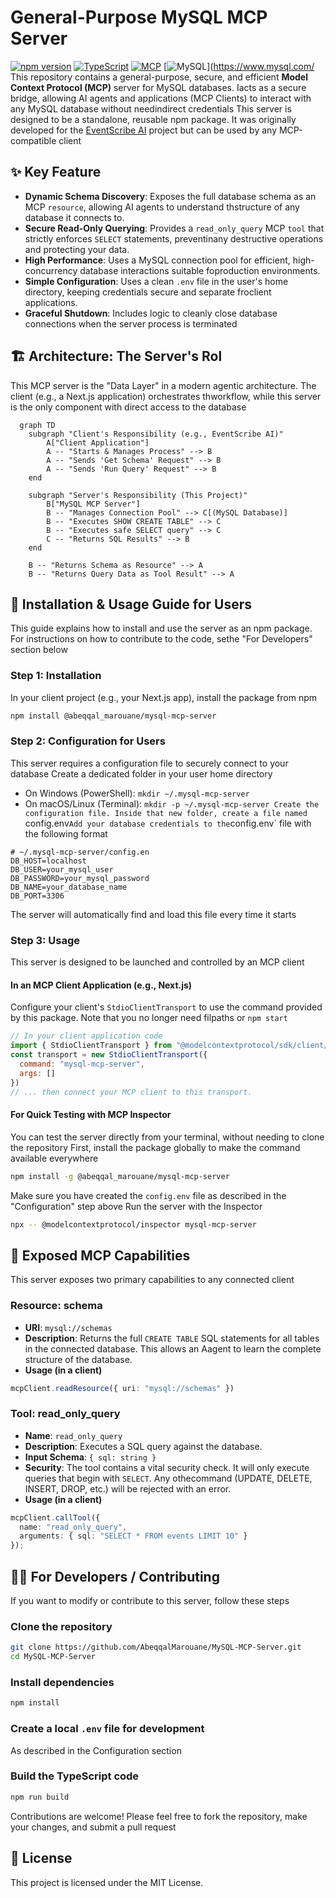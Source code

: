 # General-Purpose MySQL MCP Server

[![npm version](https://img.shields.io/npm/v/@abeqqal_marouane/mysql-mcp-server.svg?style=for-the-badge)](https://www.npmjs.copackage/@abeqqal_marouane/mysql-mcp-server)
[![TypeScript](https://img.shields.io/badge/TypeScript-black?style=for-the-badge&logo=typescript&logoColor=white)](https://wwtypescriptlang.org/)
[![MCP](https://img.shields.io/badge/MCP-Model%20Context%20Protocol-blue?style=for-the-badge)](https://modelcontextprotocol.io/)
[![MySQL](https://img.shields.io/badge/MySQL-4479A1?style=for-the-badge&logo=mysql&logoColor=white)](https://www.mysql.com/
This repository contains a general-purpose, secure, and efficient **Model Context Protocol (MCP)** server for MySQL databases. Iacts as a secure bridge, allowing AI agents and applications (MCP Clients) to interact with any MySQL database without needindirect credentials
This server is designed to be a standalone, reusable npm package. It was originally developed for the [EventScribe AI](https:github.com/AbeqqalMarouane/PromptEnhancing_UsingMCP) project but can be used by any MCP-compatible client
## ✨ Key Feature
- **Dynamic Schema Discovery**: Exposes the full database schema as an MCP `resource`, allowing AI agents to understand thstructure of any database it connects to.
- **Secure Read-Only Querying**: Provides a `read_only_query` MCP `tool` that strictly enforces `SELECT` statements, preventinany destructive operations and protecting your data.
- **High Performance**: Uses a MySQL connection pool for efficient, high-concurrency database interactions suitable foproduction environments.
- **Simple Configuration**: Uses a clean `.env` file in the user's home directory, keeping credentials secure and separate froclient applications.
- **Graceful Shutdown**: Includes logic to cleanly close database connections when the server process is terminated
## 🏗️ Architecture: The Server's Rol
This MCP server is the "Data Layer" in a modern agentic architecture. The client (e.g., a Next.js application) orchestrates thworkflow, while this server is the only component with direct access to the database
```mermaid
  graph TD
    subgraph "Client's Responsibility (e.g., EventScribe AI)"
        A["Client Application"]
        A -- "Starts & Manages Process" --> B
        A -- "Sends 'Get Schema' Request" --> B
        A -- "Sends 'Run Query' Request" --> B
    end

    subgraph "Server's Responsibility (This Project)"
        B["MySQL MCP Server"]
        B -- "Manages Connection Pool" --> C[(MySQL Database)]
        B -- "Executes SHOW CREATE TABLE" --> C
        B -- "Executes safe SELECT query" --> C
        C -- "Returns SQL Results" --> B
    end

    B -- "Returns Schema as Resource" --> A
    B -- "Returns Query Data as Tool Result" --> A
```
## 🚀 Installation & Usage Guide for Users
This guide explains how to install and use the server as an npm package. For instructions on how to contribute to the code, sethe "For Developers" section below
### Step 1: Installation
In your client project (e.g., your Next.js app), install the package from npm
```bash
npm install @abeqqal_marouane/mysql-mcp-server
```
### Step 2: Configuration for Users
This server requires a configuration file to securely connect to your database
Create a dedicated folder in your user home directory
- On Windows (PowerShell): `mkdir ~/.mysql-mcp-server`
- On macOS/Linux (Terminal): `mkdir -p ~/.mysql-mcp-server
Create the configuration file. Inside that new folder, create a file named `config.env`
Add your database credentials to the `config.env` file with the following format
```env
# ~/.mysql-mcp-server/config.en
DB_HOST=localhost
DB_USER=your_mysql_user
DB_PASSWORD=your_mysql_password
DB_NAME=your_database_name
DB_PORT=3306
```
The server will automatically find and load this file every time it starts
### Step 3: Usage
This server is designed to be launched and controlled by an MCP client
#### In an MCP Client Application (e.g., Next.js)
Configure your client's `StdioClientTransport` to use the command provided by this package. Note that you no longer need filpaths or `npm start`
```javascript
// In your client application code
import { StdioClientTransport } from "@modelcontextprotocol/sdk/client/stdio.js"
const transport = new StdioClientTransport({
  command: "mysql-mcp-server",
  args: []
})
// ... then connect your MCP client to this transport.
```
#### For Quick Testing with MCP Inspector
You can test the server directly from your terminal, without needing to clone the repository
First, install the package globally to make the command available everywhere
```bash
npm install -g @abeqqal_marouane/mysql-mcp-server
```
Make sure you have created the `config.env` file as described in the "Configuration" step above
Run the server with the Inspector
```bash
npx -- @modelcontextprotocol/inspector mysql-mcp-server
```
## 📖 Exposed MCP Capabilities
This server exposes two primary capabilities to any connected client
### Resource: schema
- **URI**: `mysql://schemas`
- **Description**: Returns the full `CREATE TABLE` SQL statements for all tables in the connected database. This allows an Aagent to learn the complete structure of the database.
- **Usage (in a client)**
```typescript
mcpClient.readResource({ uri: "mysql://schemas" })
```
### Tool: read_only_query
- **Name**: `read_only_query`
- **Description**: Executes a SQL query against the database.
- **Input Schema**: `{ sql: string }`
- **Security**: The tool contains a vital security check. It will only execute queries that begin with `SELECT`. Any othecommand (UPDATE, DELETE, INSERT, DROP, etc.) will be rejected with an error.
- **Usage (in a client)**
```typescript
mcpClient.callTool({
  name: "read_only_query",
  arguments: { sql: "SELECT * FROM events LIMIT 10" }
});
```
## 👨‍💻 For Developers / Contributing
If you want to modify or contribute to this server, follow these steps
### Clone the repository
```bash
git clone https://github.com/AbeqqalMarouane/MySQL-MCP-Server.git
cd MySQL-MCP-Server
```
### Install dependencies
```bash
npm install
```
### Create a local `.env` file for development
As described in the Configuration section
### Build the TypeScript code
```bash
npm run build
```
Contributions are welcome! Please feel free to fork the repository, make your changes, and submit a pull request
## 📄 License
This project is licensed under the MIT License.